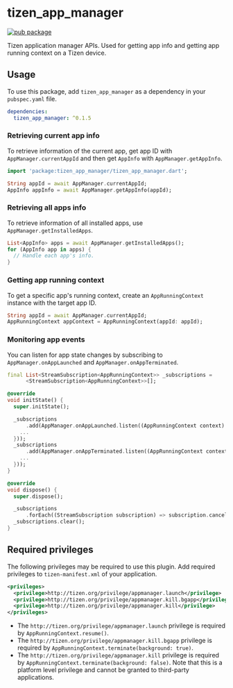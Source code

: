 # tizen_app_manager

 [![pub package](https://img.shields.io/pub/v/tizen_app_manager.svg)](https://pub.dev/packages/tizen_app_manager)

Tizen application manager APIs. Used for getting app info and getting app running context on a Tizen device.

## Usage

To use this package, add `tizen_app_manager` as a dependency in your `pubspec.yaml` file.

```yaml
dependencies:
  tizen_app_manager: ^0.1.5
```

### Retrieving current app info

To retrieve information of the current app, get app ID with `AppManager.currentAppId` and then get `AppInfo` with `AppManager.getAppInfo`.

```dart
import 'package:tizen_app_manager/tizen_app_manager.dart';

String appId = await AppManager.currentAppId;
AppInfo appInfo = await AppManager.getAppInfo(appId);
```

### Retrieving all apps info

To retrieve information of all installed apps, use `AppManager.getInstalledApps`.

```dart
List<AppInfo> apps = await AppManager.getInstalledApps();
for (AppInfo app in apps) {
  // Handle each app's info.
}
```

### Getting app running context

To get a specific app's running context, create an `AppRunningContext` instance with the target app ID.

```dart
String appId = await AppManager.currentAppId;
AppRunningContext appContext = AppRunningContext(appId: appId);
```

### Monitoring app events

You can listen for app state changes by subscribing to `AppManager.onAppLaunched` and `AppManager.onAppTerminated`.

```dart
final List<StreamSubscription<AppRunningContext>> _subscriptions =
      <StreamSubscription<AppRunningContext>>[];

@override
void initState() {
  super.initState();

  _subscriptions
      .add(AppManager.onAppLaunched.listen((AppRunningContext context) {
    ...
  }));
  _subscriptions
      .add(AppManager.onAppTerminated.listen((AppRunningContext context) {
    ...
  }));
}

@override
void dispose() {
  super.dispose();

  _subscriptions
      .forEach((StreamSubscription subscription) => subscription.cancel());
  _subscriptions.clear();
}
```

## Required privileges

The following privileges may be required to use this plugin. Add required privileges to `tizen-manifest.xml` of your application.

```xml
<privileges>
  <privilege>http://tizen.org/privilege/appmanager.launch</privilege>
  <privilege>http://tizen.org/privilege/appmanager.kill.bgapp</privilege>
  <privilege>http://tizen.org/privilege/appmanager.kill</privilege>
</privileges>
```

- The `http://tizen.org/privilege/appmanager.launch` privilege is required by `AppRunningContext.resume()`.
- The `http://tizen.org/privilege/appmanager.kill.bgapp` privilege is required by `AppRunningContext.terminate(background: true)`.
- The `http://tizen.org/privilege/appmanager.kill` privilege is required by `AppRunningContext.terminate(background: false)`. Note that this is a platform level privilege and cannot be granted to third-party applications.
